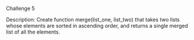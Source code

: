 Challenge 5

Description:
Create function merge(list_one, list_two) that takes two lists whose elements are sorted in ascending order, and returns a single merged list of all the elements.
